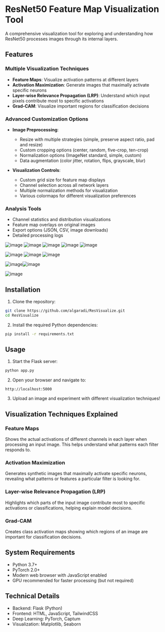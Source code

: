 # ResNet50 Feature Map Visualization Tool

A comprehensive visualization tool for exploring and understanding how ResNet50 processes images through its internal layers.

## Features

### Multiple Visualization Techniques
- **Feature Maps**: Visualize activation patterns at different layers
- **Activation Maximization**: Generate images that maximally activate specific neurons
- **Layer-wise Relevance Propagation (LRP)**: Understand which input pixels contribute most to specific activations
- **Grad-CAM**: Visualize important regions for classification decisions


### Advanced Customization Options
- **Image Preprocessing**:
  - Resize with multiple strategies (simple, preserve aspect ratio, pad and resize)
  - Custom cropping options (center, random, five-crop, ten-crop)
  - Normalization options (ImageNet standard, simple, custom)
  - Data augmentation (color jitter, rotation, flips, grayscale, blur)

- **Visualization Controls**:
  - Custom grid size for feature map displays
  - Channel selection across all network layers
  - Multiple normalization methods for visualization
  - Various colormaps for different visualization preferences
### Analysis Tools
- Channel statistics and distribution visualizations
- Feature map overlays on original images
- Export options (JSON, CSV, image downloads)
- Detailed processing logs
  
![image](https://github.com/algaradi/resvisualize/blob/main/preview/image(10).png)
![image](https://github.com/algaradi/resvisualize/blob/main/preview/image(2).png)
![image](https://github.com/algaradi/resvisualize/blob/main/preview/image(3).png)
![image](https://github.com/algaradi/resvisualize/blob/main/preview/image(1).png)
![image](https://github.com/algaradi/resvisualize/blob/main/preview/image(4).png)

![image](https://github.com/algaradi/resvisualize/blob/main/preview/image(9).png)
![image](https://github.com/algaradi/resvisualize/blob/main/preview/image(5).png) ![image](https://github.com/algaradi/resvisualize/blob/main/preview/image(6).png)

![image](https://github.com/algaradi/resvisualize/blob/main/preview/image(7).png)![image](https://github.com/algaradi/resvisualize/blob/main/preview/image(8).png)

![image](https://github.com/algaradi/resvisualize/blob/main/preview/image(11).png)


## Installation

1. Clone the repository:
```bash
git clone https://github.com/algaradi/ResVisualize.git
cd ResVisualize
```

2. Install the required Python dependencies:
```bash
pip install -r requirements.txt
```

## Usage

1. Start the Flask server:
```bash
python app.py
```

2. Open your browser and navigate to:
```
http://localhost:5000
```

3. Upload an image and experiment with different visualization techniques!

## Visualization Techniques Explained

### Feature Maps
Shows the actual activations of different channels in each layer when processing an input image. This helps understand what patterns each filter responds to.

### Activation Maximization
Generates synthetic images that maximally activate specific neurons, revealing what patterns or features a particular filter is looking for.

### Layer-wise Relevance Propagation (LRP)
Highlights which parts of the input image contribute most to specific activations or classifications, helping explain model decisions.

### Grad-CAM
Creates class activation maps showing which regions of an image are important for classification decisions.

## System Requirements

- Python 3.7+
- PyTorch 2.0+
- Modern web browser with JavaScript enabled
- GPU recommended for faster processing (but not required)

## Technical Details

- Backend: Flask (Python)
- Frontend: HTML, JavaScript, TailwindCSS
- Deep Learning: PyTorch, Captum
- Visualization: Matplotlib, Seaborn 
